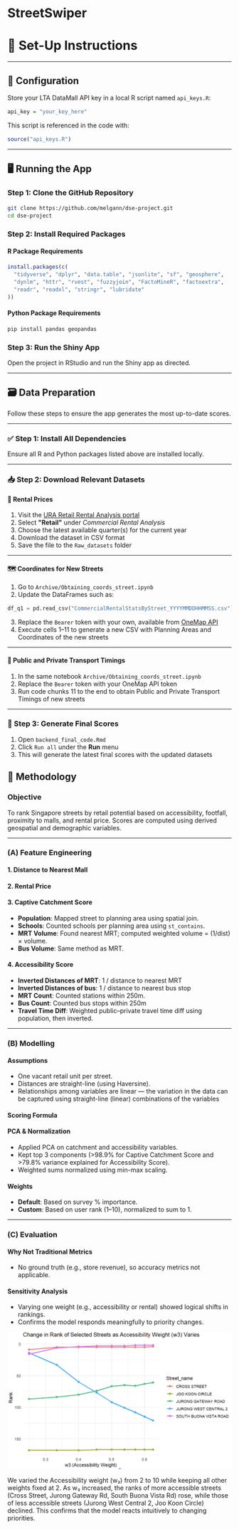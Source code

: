 # StreetSwiper


# 🚀 Set-Up Instructions

---

## 🔧 Configuration

Store your LTA DataMall API key in a local R script named `api_keys.R`:

```r
api_key = "your_key_here"
```

This script is referenced in the code with:

```r
source("api_keys.R")
```

---

## 🖥️ Running the App

### Step 1: Clone the GitHub Repository

```bash
git clone https://github.com/melgann/dse-project.git 
cd dse-project 
```

### Step 2: Install Required Packages

#### R Package Requirements

```r
install.packages(c(
  "tidyverse", "dplyr", "data.table", "jsonlite", "sf", "geosphere",
  "dynlm", "httr", "rvest", "fuzzyjoin", "FactoMineR", "factoextra",
  "readr", "readxl", "stringr", "lubridate"
))
```

#### Python Package Requirements

```bash
pip install pandas geopandas
```

### Step 3: Run the Shiny App

Open the project in RStudio and run the Shiny app as directed.

---

## 🗃️ Data Preparation

Follow these steps to ensure the app generates the most up-to-date scores.

---

### ✅ Step 1: Install All Dependencies

Ensure all R and Python packages listed above are installed locally.

---

### 📥 Step 2: Download Relevant Datasets

#### 🏢 Rental Prices

1. Visit the [URA Retail Rental Analysis portal](https://eservice.ura.gov.sg/property-market-information/pmiCommercialRentalRetailAnalysis)
2. Select **"Retail"** under *Commercial Rental Analysis*
3. Choose the latest available quarter(s) for the current year
4. Download the dataset in CSV format
5. Save the file to the `Raw_datasets` folder

---

#### 🗺️ Coordinates for New Streets

1. Go to `Archive/Obtaining_coords_street.ipynb`
2. Update the DataFrames such as:

```python
df_q1 = pd.read_csv("CommercialRentalStatsByStreet_YYYYMMDDHHMMSS.csv")
```

3. Replace the `Bearer` token with your own, available from [OneMap API](https://www.onemap.gov.sg/apidocs/register)
4. Execute cells 1–11 to generate a new CSV with Planning Areas and Coordinates of the new streets

---

#### 🚉 Public and Private Transport Timings

1. In the same notebook `Archive/Obtaining_coords_street.ipynb`
2. Replace the `Bearer` token with your OneMap API token
3. Run code chunks 11 to the end to obtain Public and Private Transport Timings of new streets

---

### 🧮 Step 3: Generate Final Scores

1. Open `backend_final_code.Rmd`
2. Click `Run all` under the **Run** menu
3. This will generate the latest final scores with the updated datasets


## 🧪 Methodology

### Objective  
To rank Singapore streets by retail potential based on accessibility, footfall, proximity to malls, and rental price. Scores are computed using derived geospatial and demographic variables.

---

### (A) Feature Engineering

#### 1. Distance to Nearest Mall  

#### 2. Rental Price  

#### 3. Captive Catchment Score  
- **Population**: Mapped street to planning area using spatial join.  
- **Schools**: Counted schools per planning area using `st_contains`.  
- **MRT Volume**: Found nearest MRT; computed weighted volume = (1/dist) × volume.  
- **Bus Volume**: Same method as MRT.

#### 4. Accessibility Score  
- **Inverted Distances of MRT**: 1 / distance to nearest MRT
-   **Inverted Distances of bus**: 1 / distance to nearest bus stop
- **MRT Count**: Counted stations within 250m.
- **Bus Count**: Counted bus stops within 250m
- **Travel Time Diff**: Weighted public–private travel time diff using population, then inverted.

---

### (B) Modelling

#### Assumptions  
- One vacant retail unit per street.  
- Distances are straight-line (using Haversine).  
- Relationships among variables are linear — the variation in the data can be captured using straight-line (linear) combinations of the variables

#### Scoring Formula  

#### PCA & Normalization  
- Applied PCA on catchment and accessibility variables.  
- Kept top 3 components (>98.9% for Captive Catchment Score and >79.8% variance explained for Accessibility Score).  
- Weighted sums normalized using min-max scaling.

#### Weights  
- **Default**: Based on survey % importance.  
- **Custom**: Based on user rank (1–10), normalized to sum to 1.

---

### (C) Evaluation

#### Why Not Traditional Metrics  
- No ground truth (e.g., store revenue), so accuracy metrics not applicable.

#### Sensitivity Analysis  
- Varying one weight (e.g., accessibility or rental) showed logical shifts in rankings.  
- Confirms the model responds meaningfully to priority changes.

![Figure: Accessibility Sensitivity](www/accessibility_sensibility.png)

We varied the Accessibility weight (w₃) from 2 to 10 while keeping all other weights fixed at 2. As w₃ increased, the ranks of more accessible streets (Cross Street, Jurong Gateway Rd, South Buona Vista Rd) rose, while those of less accessible streets (Jurong West Central 2, Joo Koon Circle) declined. This confirms that the model reacts intuitively to changing priorities.








